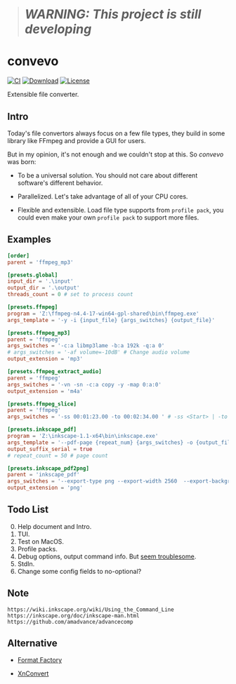 > # ***WARNING: This project is still developing***

# convevo

[![CI](https://img.shields.io/github/workflow/status/convevo/convevo/CI?color=2a4)](https://github.com/convevo/convevo/actions)
[![Download](https://img.shields.io/github/downloads/convevo/convevo/total?color=2a4)](https://github.com/convevo/convevo/releases#:~:text=Assets)
[![License](https://img.shields.io/github/license/convevo/convevo?color=2a4)](LICENSE)

Extensible file converter.

## Intro

Today's file convertors always focus on a few file types, they build in some library like FFmpeg and provide a GUI for users.

But in my opinion, it's not enough and we couldn't stop at this. So *convevo* was born:

* To be a universal solution. You should not care about different software's different behavior.

* Parallelized. Let's take advantage of all of your CPU cores.

* Flexible and extensible. Load file type supports from `profile pack`, you could even make your own `profile pack` to support more files.

## Examples

```toml
[order]
parent = 'ffmpeg_mp3'

[presets.global]
input_dir = '.\input'
output_dir = '.\output'
threads_count = 0 # set to process count

[presets.ffmpeg]
program = 'Z:\ffmpeg-n4.4-17-win64-gpl-shared\bin\ffmpeg.exe'
args_template = '-y -i {input_file} {args_switches} {output_file}'

[presets.ffmpeg_mp3]
parent = 'ffmpeg'
args_switches = '-c:a libmp3lame -b:a 192k -q:a 0'
# args_switches = '-af volume=-10dB' # Change audio volume
output_extension = 'mp3'

[presets.ffmpeg_extract_audio]
parent = 'ffmpeg'
args_switches = '-vn -sn -c:a copy -y -map 0:a:0'
output_extension = 'm4a'

[presets.ffmpeg_slice]
parent = 'ffmpeg'
args_switches = '-ss 00:01:23.00 -to 00:02:34.00 ' # -ss <Start> | -to <End>

[presets.inkscape_pdf]
program = 'Z:\inkscape-1.1-x64\bin\inkscape.exe'
args_template = '--pdf-page {repeat_num} {args_switches} -o {output_file} {input_file}'
output_suffix_serial = true
# repeat_count = 50 # page count

[presets.inkscape_pdf2png]
parent = 'inkscape_pdf'
args_switches = '--export-type png --export-width 2560  --export-background #ffffff --pdf-poppler'
output_extension = 'png'
```

## Todo List

0. Help document and Intro.
1. TUI.
2. Test on MacOS.
3. Profile packs.
4. Debug options, output command info. But [seem troublesome](https://github.com/rust-lang/rust/issues/44434).
5. StdIn.
6. Change some config fields to no-optional?

## Note

```
https://wiki.inkscape.org/wiki/Using_the_Command_Line
https://inkscape.org/doc/inkscape-man.html
https://github.com/amadvance/advancecomp
```

## Alternative

- [Format Factory](https://pcfreetime.com/formatfactory/)

- [XnConvert](https://xnview.com/en/xnconvert/)
